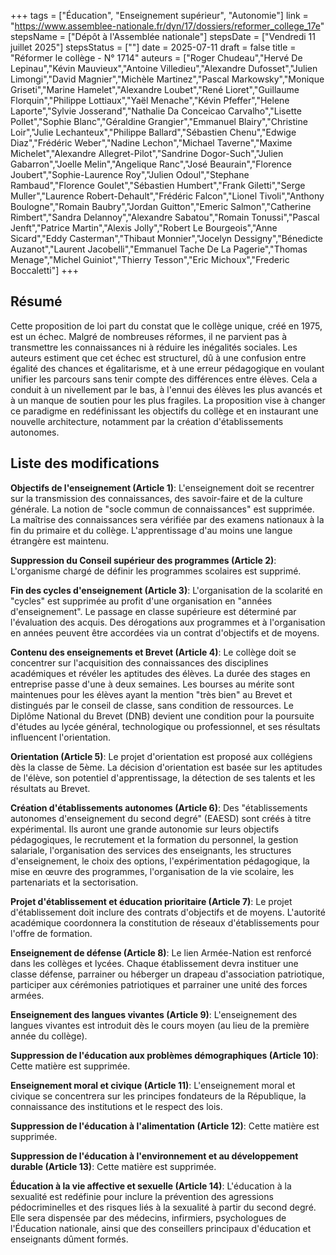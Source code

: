 +++
tags = ["Éducation", "Enseignement supérieur", "Autonomie"]
link = "https://www.assemblee-nationale.fr/dyn/17/dossiers/reformer_college_17e"
stepsName = ["Dépôt à l'Assemblée nationale"]
stepsDate = ["Vendredi 11 juillet 2025"]
stepsStatus = [""]
date = 2025-07-11
draft = false
title = "Réformer le collège - N° 1714"
auteurs = ["Roger Chudeau","Hervé De Lepinau","Kévin Mauvieux","Antoine Villedieu","Alexandre Dufosset","Julien Limongi","David Magnier","Michèle Martinez","Pascal Markowsky","Monique Griseti","Marine Hamelet","Alexandre Loubet","René Lioret","Guillaume Florquin","Philippe Lottiaux","Yaël Menache","Kévin Pfeffer","Helene Laporte","Sylvie Josserand","Nathalie Da Conceicao Carvalho","Lisette Pollet","Sophie Blanc","Géraldine Grangier","Emmanuel Blairy","Christine Loir","Julie Lechanteux","Philippe Ballard","Sébastien Chenu","Edwige Diaz","Frédéric Weber","Nadine Lechon","Michael Taverne","Maxime Michelet","Alexandre Allegret-Pilot","Sandrine Dogor-Such","Julien Gabarron","Joelle Melin","Angelique Ranc","José Beaurain","Florence Joubert","Sophie-Laurence Roy","Julien Odoul","Stephane Rambaud","Florence Goulet","Sébastien Humbert","Frank Giletti","Serge Muller","Laurence Robert-Dehault","Frédéric Falcon","Lionel Tivoli","Anthony Boulogne","Romain Baubry","Jordan Guitton","Emeric Salmon","Catherine Rimbert","Sandra Delannoy","Alexandre Sabatou","Romain Tonussi","Pascal Jenft","Patrice Martin","Alexis Jolly","Robert Le Bourgeois","Anne Sicard","Eddy Casterman","Thibaut Monnier","Jocelyn Dessigny","Bénedicte Auzanot","Laurent Jacobelli","Emmanuel Tache De La Pagerie","Thomas Menage","Michel Guiniot","Thierry Tesson","Eric Michoux","Frederic Boccaletti"]
+++

## Résumé

Cette proposition de loi part du constat que le collège unique, créé en 1975, est un échec. Malgré de nombreuses réformes, il ne parvient pas à transmettre les connaissances ni à réduire les inégalités sociales. Les auteurs estiment que cet échec est structurel, dû à une confusion entre égalité des chances et égalitarisme, et à une erreur pédagogique en voulant unifier les parcours sans tenir compte des différences entre élèves. Cela a conduit à un nivellement par le bas, à l'ennui des élèves les plus avancés et à un manque de soutien pour les plus fragiles. La proposition vise à changer ce paradigme en redéfinissant les objectifs du collège et en instaurant une nouvelle architecture, notamment par la création d'établissements autonomes.

## Liste des modifications

**Objectifs de l'enseignement (Article 1)**: L'enseignement doit se recentrer sur la transmission des connaissances, des savoir-faire et de la culture générale. La notion de "socle commun de connaissances" est supprimée. La maîtrise des connaissances sera vérifiée par des examens nationaux à la fin du primaire et du collège. L'apprentissage d'au moins une langue étrangère est maintenu.

**Suppression du Conseil supérieur des programmes (Article 2)**: L'organisme chargé de définir les programmes scolaires est supprimé.

**Fin des cycles d'enseignement (Article 3)**: L'organisation de la scolarité en "cycles" est supprimée au profit d'une organisation en "années d'enseignement". Le passage en classe supérieure est déterminé par l'évaluation des acquis. Des dérogations aux programmes et à l'organisation en années peuvent être accordées via un contrat d'objectifs et de moyens.

**Contenu des enseignements et Brevet (Article 4)**: Le collège doit se concentrer sur l'acquisition des connaissances des disciplines académiques et révéler les aptitudes des élèves. La durée des stages en entreprise passe d'une à deux semaines. Les bourses au mérite sont maintenues pour les élèves ayant la mention "très bien" au Brevet et distingués par le conseil de classe, sans condition de ressources. Le Diplôme National du Brevet (DNB) devient une condition pour la poursuite d'études au lycée général, technologique ou professionnel, et ses résultats influencent l'orientation.

**Orientation (Article 5)**: Le projet d'orientation est proposé aux collégiens dès la classe de 5ème. La décision d'orientation est basée sur les aptitudes de l'élève, son potentiel d'apprentissage, la détection de ses talents et les résultats au Brevet.

**Création d'établissements autonomes (Article 6)**: Des "établissements autonomes d'enseignement du second degré" (EAESD) sont créés à titre expérimental. Ils auront une grande autonomie sur leurs objectifs pédagogiques, le recrutement et la formation du personnel, la gestion salariale, l'organisation des services des enseignants, les structures d'enseignement, le choix des options, l'expérimentation pédagogique, la mise en œuvre des programmes, l'organisation de la vie scolaire, les partenariats et la sectorisation.

**Projet d'établissement et éducation prioritaire (Article 7)**: Le projet d'établissement doit inclure des contrats d'objectifs et de moyens. L'autorité académique coordonnera la constitution de réseaux d'établissements pour l'offre de formation.

**Enseignement de défense (Article 8)**: Le lien Armée-Nation est renforcé dans les collèges et lycées. Chaque établissement devra instituer une classe défense, parrainer ou héberger un drapeau d'association patriotique, participer aux cérémonies patriotiques et parrainer une unité des forces armées.

**Enseignement des langues vivantes (Article 9)**: L'enseignement des langues vivantes est introduit dès le cours moyen (au lieu de la première année du collège).

**Suppression de l'éducation aux problèmes démographiques (Article 10)**: Cette matière est supprimée.

**Enseignement moral et civique (Article 11)**: L'enseignement moral et civique se concentrera sur les principes fondateurs de la République, la connaissance des institutions et le respect des lois.

**Suppression de l'éducation à l'alimentation (Article 12)**: Cette matière est supprimée.

**Suppression de l'éducation à l'environnement et au développement durable (Article 13)**: Cette matière est supprimée.

**Éducation à la vie affective et sexuelle (Article 14)**: L'éducation à la sexualité est redéfinie pour inclure la prévention des agressions pédocriminelles et des risques liés à la sexualité à partir du second degré. Elle sera dispensée par des médecins, infirmiers, psychologues de l'Éducation nationale, ainsi que des conseillers principaux d'éducation et enseignants dûment formés.
